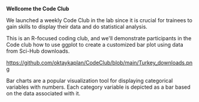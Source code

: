 **Wellcome the Code Club**

We launched a weekly Code Club in the lab since it is crucial for trainees to gain skills to display their data and do statistical analysis.

This is an R-focused coding club, and we'll demonstrate participants in the Code club how to use ggplot to create a customized bar plot 
using data from Sci-Hub downloads. 



https://github.com/oktaykaplan/CodeClub/blob/main/Turkey_downloads.png


Bar charts are a popular visualization tool for displaying categorical variables with numbers. 
Each category variable is depicted as a bar based on the data associated with it. 



